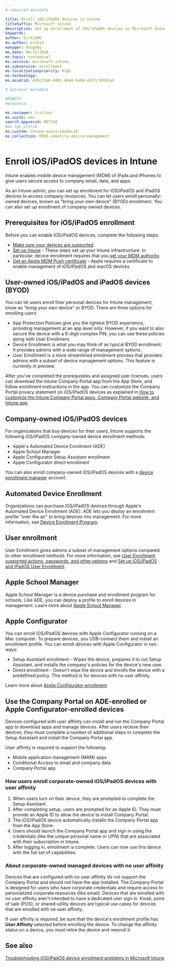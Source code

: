 ```yaml
---
# required metadata

title: Enroll iOS/iPadOS devices in Intune
titleSuffix: Microsoft Intune
description: Set up enrollment of iOS/iPadOS devices in Microsoft Intune.
keywords:
author: ErikjeMS
ms.author: erikje
manager: dougeby
ms.date: 04/23/2020
ms.topic: conceptual
ms.service: microsoft-intune
ms.subservice: enrollment
ms.localizationpriority: high
ms.technology:
ms.assetid: 439c33a6-e80c-4da9-ba09-a51fc36f62ad

# optional metadata

#ROBOTS:
#audience:

ms.reviewer: tisilver
ms.suite: ems
search.appverid: MET150
#ms.tgt_pltfrm:
ms.custom: intune-azure;seodec18
ms.collection: M365-identity-device-management
---
```


# Enroll iOS/iPadOS devices in Intune

Intune enables mobile device management (MDM) of iPads and iPhones to give users secure access to company email, data, and apps.

As an Intune admin, you can set up enrollment for iOS/iPadOS and iPadOS devices to access company resources. You can let users enroll personally-owned devices, known as "bring your own device" (BYOD) enrollment. You can also set up enrollment of company-owned devices.

## Prerequisites for iOS/iPadOS enrollment

Before you can enable iOS/iPadOS devices, complete the following steps:

- [Make sure your devices are supported](../fundamentals/supported-devices-browsers.md).
- [Set up Intune](../fundamentals/setup-steps.md) - These steps set up your Intune infrastructure. In particular, device enrollment requires that you [set your MDM authority](../fundamentals/mdm-authority-set.md).
- [Get an Apple MDM Push certificate](apple-mdm-push-certificate-get.md) - Apple requires a certificate to enable management of iOS/iPadOS and macOS devices.

## User-owned iOS/iPadOS and iPadOS devices (BYOD)

You can let users enroll their personal devices for Intune management, know as "bring your own device" or BYOD. There are three options for enrolling users:
- App Protection Policies give you the lightest BYOD experience, providing management at an app level only. However, if you want to also secure the device with a 6-digit complex PIN, you can use these policies along with User Enrollment.
- Device Enrollment is what you may think of as typical BYOD enrollment. It provides admins with a wide range of management options.
- User Enrollment is a more streamlined enrollment process that provides admins with a subset of device management options. This feature is currently in preview. 

After you've completed the prerequisites and assigned user licenses, users can download the Intune Company Portal app from the App Store, and follow enrollment instructions in the app. You can customize the Company Portal privacy statement on iOS/iPadOS devices as explained in [How to customize the Intune Company Portal apps, Company Portal website, and Intune app](../apps/company-portal-app.md#configuration).

## Company-owned iOS/iPadOS devices

For organizations that buy devices for their users, Intune supports the following iOS/iPadOS company-owned device enrollment methods:

- Apple's Automated Device Enrollment (ADE)
- Apple School Manager
- Apple Configurator Setup Assistant enrollment
- Apple Configurator direct enrollment

You can also enroll company-owned iOS/iPadOS devices with a [device enrollment manager](device-enrollment-manager-enroll.md) account.

## Automated Device Enrollment

Organizations can purchase iOS/iPadOS devices through Apple's Automated Device Enrollment (ADE). ADE lets you deploy an enrollment profile "over the air" to bring devices into management. For more information, see [Device Enrollment Program](device-enrollment-program-enroll-ios.md).

## User enrollment
User Enrollment gives admins a subset of management options compared to other enrollment methods. For more information, see [User Enrollment supported actions, passwords, and other options](ios-user-enrollment-supported-actions.md) and [Set up iOS/iPadOS and iPadOS User Enrollment](ios-user-enrollment.md).

## Apple School Manager

Apple School Manager is a device purchase and enrollment program for schools. Like ADE, you can deploy a profile to enroll devices in management. Learn more about [Apple School Manager](apple-school-manager-set-up-ios.md).

## Apple Configurator

You can enroll iOS/iPadOS devices with Apple Configurator running on a Mac computer. To prepare devices, you USB-connect them and install an enrollment profile. You can enroll devices with Apple Configurator in two ways:

- Setup Assistant enrollment - Wipes the device, prepares it to run Setup Assistant, and installs the company's policies for the device's new user.
- Direct enrollment - Doesn't wipe the device and enrolls the device with a predefined policy. This method is for devices with no user affinity.

Learn more about [Apple Configurator enrollment](apple-configurator-enroll-ios.md).

## Use the Company Portal on ADE-enrolled or Apple Configurator-enrolled devices

Devices configured with user affinity can install and run the Company Portal app to download apps and manage devices. After users receive their devices, they must complete a number of additional steps to complete the Setup Assistant and install the Company Portal app.

User affinity is required to support the following:

- Mobile application management (MAM) apps
- Conditional Access to email and company data
- Company Portal app

### How users enroll corporate-owned iOS/iPadOS devices with user affinity

1. When users turn on their device, they are prompted to complete the Setup Assistant.
2. After completing setup, users are prompted for an Apple ID. They must provide an Apple ID to allow the device to install Company Portal.
3. The iOS/iPadOS device automatically installs the Company Portal app from the App Store.
4. Users should launch the Company Portal app and sign in using the credentials (like the unique personal name or UPN) that are associated with their subscription in Intune.
5. After logging in, enrollment is complete. Users can now use this device with the full set of capabilities.

### About corporate-owned managed devices with no user affinity

Devices that are configured with no user affinity do not support the Company Portal and should not have the app installed. The Company Portal is designed for users who have corporate credentials and require access to personalized corporate resources (like email). Devices that are enrolled with no user affinity aren't intended to have a dedicated user sign in. Kiosk, point of sale (POS), or shared-utility devices are typical use cases for devices that are enrolled with no user affinity.

If user affinity is required, be sure that the device's enrollment profile has **User Affinity** selected before enrolling the device. To change the affinity status on a device, you must retire the device and reenroll it.

## See also

[Troubleshooting iOS/iPadOS device enrollment problems in Microsoft Intune](https://support.microsoft.com/help/4039809)
